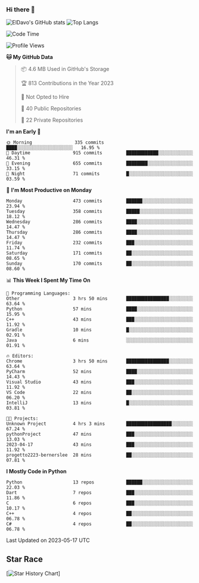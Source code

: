 ### Hi there 👋
![ElDavo's GitHub stats](https://github-readme-stats.vercel.app/api?username=ElDavoo&show_icons=true&theme=chartreuse-dark)
![Top Langs](https://github-readme-stats.vercel.app/api/top-langs/?username=ElDavoo&theme=chartreuse-dark&layout=compact)

<!--START_SECTION:waka-->
![Code Time](http://img.shields.io/badge/Code%20Time-52%20hrs%2044%20mins-blue)

![Profile Views](http://img.shields.io/badge/Profile%20Views-0-blue)

**🐱 My GitHub Data** 

> 📦 4.6 MB Used in GitHub's Storage 
 > 
> 🏆 813 Contributions in the Year 2023
 > 
> 🚫 Not Opted to Hire
 > 
> 📜 40 Public Repositories 
 > 
> 🔑 22 Private Repositories 
 > 
**I'm an Early 🐤** 

```text
🌞 Morning                335 commits         ████░░░░░░░░░░░░░░░░░░░░░   16.95 % 
🌆 Daytime                915 commits         ████████████░░░░░░░░░░░░░   46.31 % 
🌃 Evening                655 commits         ████████░░░░░░░░░░░░░░░░░   33.15 % 
🌙 Night                  71 commits          █░░░░░░░░░░░░░░░░░░░░░░░░   03.59 % 
```
📅 **I'm Most Productive on Monday** 

```text
Monday                   473 commits         ██████░░░░░░░░░░░░░░░░░░░   23.94 % 
Tuesday                  358 commits         █████░░░░░░░░░░░░░░░░░░░░   18.12 % 
Wednesday                286 commits         ████░░░░░░░░░░░░░░░░░░░░░   14.47 % 
Thursday                 286 commits         ████░░░░░░░░░░░░░░░░░░░░░   14.47 % 
Friday                   232 commits         ███░░░░░░░░░░░░░░░░░░░░░░   11.74 % 
Saturday                 171 commits         ██░░░░░░░░░░░░░░░░░░░░░░░   08.65 % 
Sunday                   170 commits         ██░░░░░░░░░░░░░░░░░░░░░░░   08.60 % 
```


📊 **This Week I Spent My Time On** 

```text
💬 Programming Languages: 
Other                    3 hrs 50 mins       ████████████████░░░░░░░░░   63.64 % 
Python                   57 mins             ████░░░░░░░░░░░░░░░░░░░░░   15.95 % 
C++                      43 mins             ███░░░░░░░░░░░░░░░░░░░░░░   11.92 % 
Gradle                   10 mins             █░░░░░░░░░░░░░░░░░░░░░░░░   02.91 % 
Java                     6 mins              ░░░░░░░░░░░░░░░░░░░░░░░░░   01.91 % 

🔥 Editors: 
Chrome                   3 hrs 50 mins       ████████████████░░░░░░░░░   63.64 % 
PyCharm                  52 mins             ████░░░░░░░░░░░░░░░░░░░░░   14.43 % 
Visual Studio            43 mins             ███░░░░░░░░░░░░░░░░░░░░░░   11.92 % 
VS Code                  22 mins             ██░░░░░░░░░░░░░░░░░░░░░░░   06.20 % 
IntelliJ                 13 mins             █░░░░░░░░░░░░░░░░░░░░░░░░   03.81 % 

🐱‍💻 Projects: 
Unknown Project          4 hrs 3 mins        █████████████████░░░░░░░░   67.24 % 
pythonProject            47 mins             ███░░░░░░░░░░░░░░░░░░░░░░   13.03 % 
2023-04-17               43 mins             ███░░░░░░░░░░░░░░░░░░░░░░   11.92 % 
progetto2223-bernerslee  28 mins             ██░░░░░░░░░░░░░░░░░░░░░░░   07.81 % 
```

**I Mostly Code in Python** 

```text
Python                   13 repos            ██████░░░░░░░░░░░░░░░░░░░   22.03 % 
Dart                     7 repos             ███░░░░░░░░░░░░░░░░░░░░░░   11.86 % 
C                        6 repos             ███░░░░░░░░░░░░░░░░░░░░░░   10.17 % 
C++                      4 repos             ██░░░░░░░░░░░░░░░░░░░░░░░   06.78 % 
C#                       4 repos             ██░░░░░░░░░░░░░░░░░░░░░░░   06.78 % 
```




 Last Updated on 2023-05-17 UTC
<!--END_SECTION:waka-->

## Star Race

[![Star History Chart](https://api.star-history.com/svg?repos=ElDavoo/WhatsApp-Crypt14-Crypt15-Decrypter,ElDavoo/TuringOS,EliteAndroidApps/WhatsApp-Crypt12-Decrypter,KnugiHK/Whatsapp-Chat-Exporter&type=Date)]
